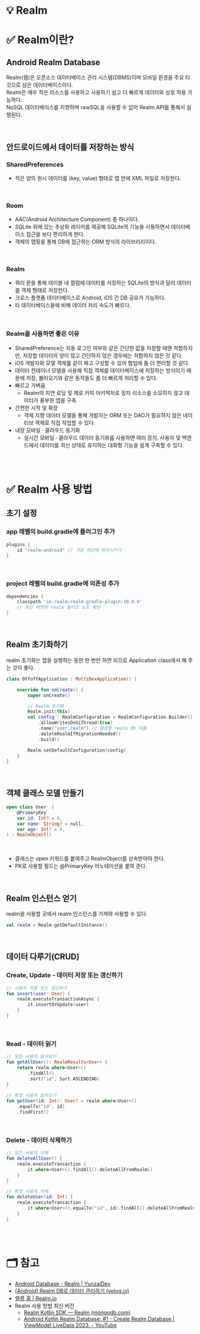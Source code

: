 # 💡 Realm

# ✅ Realm이란?
## Android Realm Database
Realm(렘)은 오픈소스 데이터베이스 관리 시스템(DBMS)이며 모바일 환경을 주요 타깃으로 삼은 데이터베이스이다.  
Realm은 매우 작은 리소스를 사용하고 사용하기 쉽고 더 빠르게 데이터와 상호 작용 가능하다.  
NoSQL 데이터베이스를 지향하며 rawSQL을 사용할 수 없어 Realm API를 통해서 실행된다.

<br/>

## 안드로이드에서 데이터를 저장하는 방식
### SharedPreferences
- 적은 양의 원시 데이터를 (key, value) 형태로 앱 안에 XML 파일로 저장한다.

<br/>

### Room
- AAC(Android Architecture Component) 중 하나이다.
- SQLite 위에 있는 추상화 레이어를 제공해 SQLite의 기능을 사용하면서 데이터베이스 접근을 보다 편리하게 한다.
- 객체의 맵핑을 통해 DB에 접근하는 ORM 방식의 라이브러리이다.

<br/>

### Realm
- 쿼리 문을 통해 테이블 내 컬럼에 데이터를 저장하는 SQLite의 방식과 달리 데이터를 객체 형태로 저장한다.
- 크로스 플랫폼 데이터베이스로 Android, iOS 간 DB 공유가 가능하다.
- 타 데이터베이스들에 비해 데이터 처리 속도가 빠르다.

<br/>

### Realm을 사용하면 좋은 이유
- SharedPreference는 자동 로그인 여부와 같은 간단한 값을 저장할 때엔 적합하지만, 저장할 데이터의 양이 많고 간단하지 않은 경우에는 적합하지 않은 것 같다.
- iOS 개발자와 모델 객체를 같이 짜고 구성할 수 있어 협업에 좀 더 편리할 것 같다.
- 데이터 컨테이너 모델을 사용해 직접 객체를 데이터베이스에 저장하는 방식이기 때문에 저장, 불러오기와 같은 동작들도 좀 더 빠르게 처리할 수 있다.
- 빠르고 가벼움
    - Realm의 지연 로딩 및 제로 카피 아키텍처로 장치 리소스를 소모하지 않고 데이터가 풍부한 앱을 구축
- 간편한 시작 및 확장
    - 객체 지향 데이터 모델을 통해 개발자는 ORM 또는 DAO가 필요하지 않은 네이티브 객체로 직접 작업할 수 있다.
- 내장 모바일 · 클라우드 동기화
    - 실시간 모바일 · 클라우드 데이터 동기화를 사용하면 여러 장치, 사용자 및 백엔드에서 데이터를 최신 상태로 유지하는 대화형 기능을 쉽게 구축할 수 있다.

<br/>
<br/>

# ✅ Realm 사용 방법
## 초기 설정
### app 레벨의 build.gradle에 플러그인 추가

```groovy
plugins {
    id "realm-android" // 가장 하단에 위치시키기
}
```

<br/>

### project 레벨의 build.gradle에 의존성 추가

```groovy
dependencies {
    classpath 'io.realm:realm-gradle-plugin:10.8.0'
    // 최신 버전은 realm 릴리즈 노트 확인
}
```

<br/>

## Realm 초기화하기
realm 초기화는 앱을 실행하는 동안 한 번만 하면 되므로 Application class에서 해 주는 것이 좋다.

```kotlin
class OffoffApplication : MultiDexApplication() {

    override fun onCreate() {
        super.onCreate()

        // Realm 초기화
        Realm.init(this)
        val config : RealmConfiguration = RealmConfiguration.Builder()
            .allowWritesOnUiThread(true)
            .name("user.realm") // 생성할 realm db 이름
            .deleteRealmIfMigrationNeeded()
            .build()

        Realm.setDefaultConfiguration(config)
    }
}
```

<br/>

## 객체 클래스 모델 만들기

```kotlin
open class User  (
    @PrimaryKey
    var id: Int? = 0,
    var name: String? = null,
    var age: Int? = 0,
) : RealmObject()
```

<br/>

- 클래스는 open 키워드를 붙여주고 RealmObject를 상속받아야 한다.
- PK로 사용할 필드는 @PrimaryKey 어노테이션을 붙여 준다.

<br/>

## Realm 인스턴스 얻기
realm을 사용할 곳에서 realm 인스턴스를 가져와 사용할 수 있다.

```kotlin
val realm = Realm.getDefaultInstance()
```

<br/>

## 데이터 다루기(CRUD)
### Create, Update - 데이터 저장 또는 갱신하기

```kotlin
// 사용자 저장 또는 갱신하기
fun insert(user: User) {
    realm.executeTransactionAsync {
        it.insertOrUpdate(user)
    }
}
```

<br/>

### Read - 데이터 읽기

```kotlin
// 모든 사용자 읽어오기
fun getAllUser(): RealmResults<User> {
    return realm.where<User>()
        .findAll()
        .sort("id", Sort.ASCENDING)
}
        
// 특정 사용자 읽어오기
fun getUser(id: Int): User? = realm.where<User>()
    .equalTo("id", id)
    .findFirst()
```

<br/>

### Delete - 데이터 삭제하기

```kotlin
// 모든 사용자 삭제
fun deleteAllUser() {
    realm.executeTransaction {
        it.where<User>().findAll().deleteAllFromRealm()
    }
}

// 특정 사용자 삭제
fun deleteUser(id: Int) {
    realm.executeTransaction {
        it.where<User>().equalTo("id", id).findAll().deleteAllFromRealm()
    }
}
```

<br/>
<br/>

# 🗂 참고
- [Android Database - Realm | YunzaiDev](https://yunzai.dev/posts/Andorid_Database_Realm/)
- [[Android] Realm DB로 데이터 관리하기 (velog.io)](https://velog.io/@yuuuzzzin/realm)
- [렐름 홈 | Realm.io](https://realm.io/)
- Realm 사용 방법 최신 버전
    - [Realm Kotlin SDK — Realm (mongodb.com)](https://www.mongodb.com/docs/realm/sdk/kotlin/)
    - [Android Kotlin Realm Database: #1 - Create Realm Database | ViewModel LiveData 2023. - YouTube](https://www.youtube.com/watch?v=KX_JS1PV5_o&list=PLKqtGJUS11t9PBKqtxKnKMgzph9yGniRA)
    
